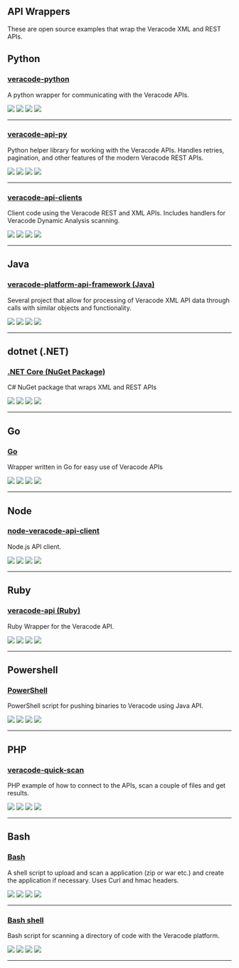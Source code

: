 ## API Wrappers
These are open source examples that wrap the Veracode XML and REST APIs.

## Python

### [veracode-python](https://github.com/chuckorde/veracode-python)

A python wrapper for communicating with the Veracode APIs.

![](https://img.shields.io/github/stars/chuckorde/veracode-python.svg)
![](https://img.shields.io/github/languages/top/chuckorde/veracode-python)
![](https://img.shields.io/github/contributors/chuckorde/veracode-python)
[![](https://img.shields.io/github/followers/chuckorde?label=chuckorde&style=social)](https://github.com/chuckorde)

---
### [veracode-api-py](https://github.com/tjarrettveracode/veracode-api-py)

Python helper library for working with the Veracode APIs. Handles retries, pagination, and other features of the modern Veracode REST APIs.

![](https://img.shields.io/github/stars/tjarrettveracode/veracode-api-py.svg)
![](https://img.shields.io/github/languages/top/tjarrettveracode/veracode-api-py)
![](https://img.shields.io/github/contributors/tjarrettveracode/veracode-api-py)
[![](https://img.shields.io/github/followers/tjarrettveracode?label=tjarrettveracode&style=social)](https://github.com/tjarrettveracode)

---
### [veracode-api-clients](https://github.com/jourzero/veracode-api-clients)

Client code using the Veracode REST and XML APIs. Includes handlers for Veracode Dynamic Analysis scanning.

![](https://img.shields.io/github/stars/jourzero/veracode-api-clients.svg)
![](https://img.shields.io/github/languages/top/jourzero/veracode-api-clients)
![](https://img.shields.io/github/contributors/jourzero/veracode-api-clients)
[![](https://img.shields.io/github/followers/jourzero?label=jourzero&style=social)](https://github.com/jourzero)

---
## Java

### [veracode-platform-api-framework (Java)](https://github.com/dennismedeiros/veracode-platform-api-framework)

Several project that allow for processing of Veracode XML API data through calls with similar objects and functionality.

![](https://img.shields.io/github/stars/dennismedeiros/veracode-platform-api-framework.svg)
![](https://img.shields.io/github/languages/top/dennismedeiros/veracode-platform-api-framework)
![](https://img.shields.io/github/contributors/dennismedeiros/veracode-platform-api-framework)
[![](https://img.shields.io/github/followers/dennismedeiros?label=dennismedeiros&style=social)](https://github.com/dennismedeiros)

---
## dotnet (.NET)

### [.NET Core (NuGet Package)](https://github.com/sebcoles/Veracode.OSS.Wrapper)

C# NuGet package that wraps XML and REST APIs 

![](https://img.shields.io/github/stars/sebcoles/Veracode.OSS.Wrapper.svg)
![](https://img.shields.io/github/languages/top/sebcoles/Veracode.OSS.Wrapper)
![](https://img.shields.io/github/contributors/sebcoles/Veracode.OSS.Wrapper)
[![](https://img.shields.io/github/followers/sebcoles?label=sebcoles&style=social)](https://github.com/sebcoles)

---
## Go

### [Go](https://github.com/brian1917/vcodeapi)

Wrapper written in Go for easy use of Veracode APIs

![](https://img.shields.io/github/stars/brian1917/vcodeapi.svg)
![](https://img.shields.io/github/languages/top/brian1917/vcodeapi)
![](https://img.shields.io/github/contributors/brian1917/vcodeapi)
[![](https://img.shields.io/github/followers/brian1917?label=brian1917&style=social)](https://github.com/brian1917)

---
## Node

### [node-veracode-api-client](https://github.com/m4l1c3/node-veracode-api-client)

Node.js API client.

![](https://img.shields.io/github/stars/m4l1c3/node-veracode-api-client.svg)
![](https://img.shields.io/github/languages/top/m4l1c3/node-veracode-api-client)
![](https://img.shields.io/github/contributors/m4l1c3/node-veracode-api-client)
[![](https://img.shields.io/github/followers/m4l1c3?label=m4l1c3&style=social)](https://github.com/m4l1c3)

---
## Ruby

### [veracode-api (Ruby)](https://github.com/mort666/veracode-api)

Ruby Wrapper for the Veracode API.

![](https://img.shields.io/github/stars/mort666/veracode-api.svg)
![](https://img.shields.io/github/languages/top/mort666/veracode-api)
![](https://img.shields.io/github/contributors/mort666/veracode-api)
[![](https://img.shields.io/github/followers/mort666?label=mort666&style=social)](https://github.com/mort666)

---


## Powershell
### [PowerShell](https://github.com/unregistered436/veracode-integrations/tree/master/powershell)

PowerShell script for pushing binaries to Veracode using Java API.

![](https://img.shields.io/github/stars/unregistered436/veracode-integrations.svg)
![](https://img.shields.io/github/languages/top/unregistered436/veracode-integrations)
![](https://img.shields.io/github/contributors/unregistered436/veracode-integrations)
[![](https://img.shields.io/github/followers/unregistered436?label=unregistered436&style=social)](https://github.com/unregistered436)

---

## PHP

### [veracode-quick-scan](https://github.com/relaxnow/veracode-quick-scan)

PHP example of how to connect to the APIs, scan a couple of files and get results.

![](https://img.shields.io/github/stars/relaxnow/veracode-quick-scan.svg)
![](https://img.shields.io/github/languages/top/relaxnow/veracode-quick-scan)
![](https://img.shields.io/github/contributors/relaxnow/veracode-quick-scan)
[![](https://img.shields.io/github/followers/relaxnow?label=relaxnow&style=social)](https://github.com/relaxnow)

---
## Bash

### [Bash](https://github.com/christyson/Veracode-Upload-and-Scan-Shell-Script)

A shell script to upload and scan a application (zip or war etc.) and create the application if necessary. Uses Curl and hmac headers.

![](https://img.shields.io/github/stars/christyson/Veracode-Upload-and-Scan-Shell-Script.svg)
![](https://img.shields.io/github/languages/top/christyson/Veracode-Upload-and-Scan-Shell-Script)
![](https://img.shields.io/github/contributors/christyson/Veracode-Upload-and-Scan-Shell-Script)
[![](https://img.shields.io/github/followers/christyson?label=christyson&style=social)](https://github.com/christyson)

---
### [Bash shell](https://github.com/aparsons/Veracode)

Bash script for scanning a directory of code with the Veracode platform.

![](https://img.shields.io/github/stars/aparsons/Veracode.svg)
![](https://img.shields.io/github/languages/top/aparsons/Veracode)
![](https://img.shields.io/github/contributors/aparsons/Veracode)
[![](https://img.shields.io/github/followers/aparsons?label=aparsons&style=social)](https://github.com/aparsons)

---